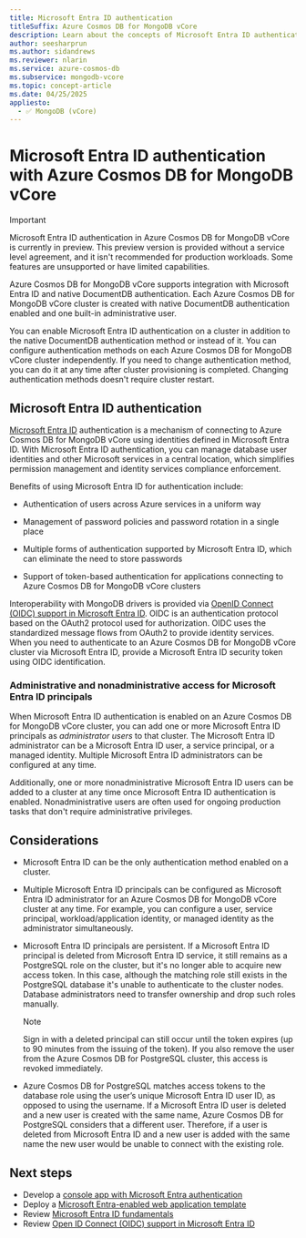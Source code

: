 ```yaml
---
title: Microsoft Entra ID authentication
titleSuffix: Azure Cosmos DB for MongoDB vCore
description: Learn about the concepts of Microsoft Entra ID authentication with Azure Cosmos DB for MongoDB vCore.
author: seesharprun
ms.author: sidandrews
ms.reviewer: nlarin
ms.service: azure-cosmos-db
ms.subservice: mongodb-vcore
ms.topic: concept-article
ms.date: 04/25/2025
appliesto:
  - ✅ MongoDB (vCore)
---
```


# Microsoft Entra ID authentication with Azure Cosmos DB for MongoDB vCore

> [!IMPORTANT]
> Microsoft Entra ID authentication in Azure Cosmos DB for MongoDB vCore is currently in preview. This preview version is provided without a service level agreement, and it isn't recommended for production workloads. Some features are unsupported or have limited capabilities.

Azure Cosmos DB for MongoDB vCore supports integration with Microsoft Entra ID and native DocumentDB authentication. Each Azure Cosmos DB for MongoDB vCore cluster is created with native DocumentDB authentication enabled and one built-in administrative user.

You can enable Microsoft Entra ID authentication on a cluster in addition to the native DocumentDB authentication method or instead of it. You can configure authentication methods on each Azure Cosmos DB for MongoDB vCore cluster independently. If you need to change authentication method, you can do it at any time after cluster provisioning is completed. Changing authentication methods doesn't require cluster restart.

## Microsoft Entra ID authentication

[Microsoft Entra ID](/entra/fundamentals/whatis) authentication is a mechanism of connecting to Azure Cosmos DB  for MongoDB vCore using identities defined in Microsoft Entra ID. With Microsoft Entra ID authentication, you can manage database user identities and other Microsoft services in a central location, which simplifies permission management and identity services compliance enforcement.

Benefits of using Microsoft Entra ID for authentication include:

- Authentication of users across Azure services in a uniform way

- Management of password policies and password rotation in a single place

- Multiple forms of authentication supported by Microsoft Entra ID, which can eliminate the need to store passwords

- Support of token-based authentication for applications connecting to Azure Cosmos DB for MongoDB vCore clusters

Interoperability with MongoDB drivers is provided via [OpenID Connect (OIDC) support in Microsoft Entra ID](/entra/identity-platform/v2-protocols-oidc). OIDC is an authentication protocol based on the OAuth2 protocol used for authorization. OIDC uses the standardized message flows from OAuth2 to provide identity services. When you need to authenticate to an Azure Cosmos DB for MongoDB vCore cluster via Microsoft Entra ID, provide a Microsoft Entra ID security token using OIDC identification.

### Administrative and nonadministrative access for Microsoft Entra ID principals

When Microsoft Entra ID authentication is enabled on an Azure Cosmos DB for MongoDB vCore cluster, you can add one or more Microsoft Entra ID principals as *administrator users* to that cluster. The Microsoft Entra ID administrator can be a Microsoft Entra ID user, a service principal, or a managed identity. Multiple Microsoft Entra ID administrators can be configured at any time. 

Additionally, one or more nonadministrative Microsoft Entra ID users can be added to a cluster at any time once Microsoft Entra ID authentication is enabled. Nonadministrative users are often used for ongoing production tasks that don't require administrative privileges.

## Considerations

- Microsoft Entra ID can be the only authentication method enabled on a cluster.

- Multiple Microsoft Entra ID principals can be configured as Microsoft Entra ID administrator for an Azure Cosmos DB for MongoDB vCore cluster at any time. For example, you can configure a user, service principal, workload/application identity, or managed identity as the administrator simultaneously.

- Microsoft Entra ID principals are persistent. If a Microsoft Entra ID principal is deleted from Microsoft Entra ID service, it still remains as a PostgreSQL role on the cluster, but it's no longer able to acquire new access token. In this case, although the matching role still exists in the PostgreSQL database it's unable to authenticate to the cluster nodes. Database administrators need to transfer ownership and drop such roles manually.

    > [!NOTE]  
    > Sign in with a deleted principal can still occur until the token expires (up to 90 minutes from the issuing of the token). If you also remove the user from the Azure Cosmos DB for PostgreSQL cluster, this access is revoked immediately.

- Azure Cosmos DB for PostgreSQL matches access tokens to the database role using the user’s unique Microsoft Entra ID user ID, as opposed to using the username. If a Microsoft Entra ID user is deleted and a new user is created with the same name, Azure Cosmos DB for PostgreSQL considers that a different user. Therefore, if a user is deleted from Microsoft Entra ID and a new user is added with the same name the new user would be unable to connect with the existing role.

## Next steps

- Develop a [console app with Microsoft Entra authentication](how-to-build-dotnet-console-app.md)
- Deploy a [Microsoft Entra-enabled web application template](quickstart-dotnet.md)
- Review [Microsoft Entra ID fundamentals](/entra/fundamentals/whatis)
- Review [Open ID Connect (OIDC) support in Microsoft Entra ID](/entra/architecture/auth-oidc)
